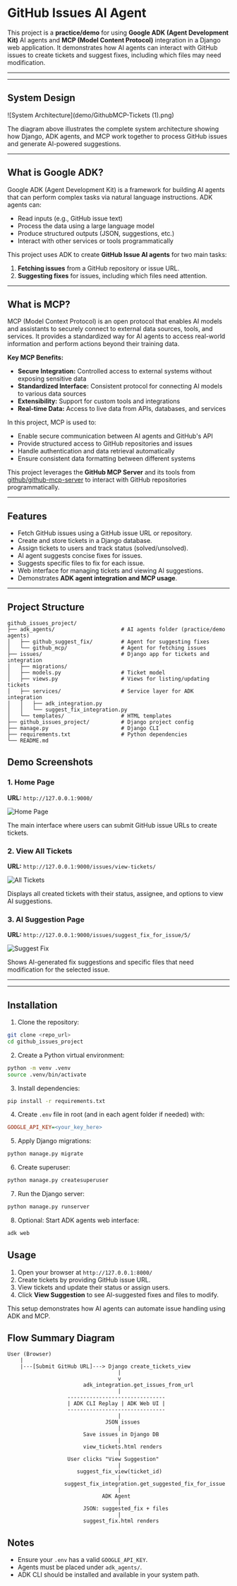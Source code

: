 # GitHub Issues AI Agent 

This project is a **practice/demo** for using **Google ADK (Agent Development Kit)** AI agents and **MCP (Model Content Protocol)** integration in a Django web application. It demonstrates how AI agents can interact with GitHub issues to create tickets and suggest fixes, including which files may need modification.

---

---

## System Design

![System Architecture](demo/GithubMCP-Tickets (1).png)

The diagram above illustrates the complete system architecture showing how Django, ADK agents, and MCP work together to process GitHub issues and generate AI-powered suggestions.

---



## What is Google ADK?

Google ADK (Agent Development Kit) is a framework for building AI agents that can perform complex tasks via natural language instructions. ADK agents can:
- Read inputs (e.g., GitHub issue text)
- Process the data using a large language model
- Produce structured outputs (JSON, suggestions, etc.)
- Interact with other services or tools programmatically

This project uses ADK to create **GitHub Issue AI agents** for two main tasks:
1. **Fetching issues** from a GitHub repository or issue URL.
2. **Suggesting fixes** for issues, including which files need attention.

---

## What is MCP?

MCP (Model Context Protocol) is an open protocol that enables AI models and assistants to securely connect to external data sources, tools, and services. It provides a standardized way for AI agents to access real-world information and perform actions beyond their training data.

**Key MCP Benefits:**
- **Secure Integration:** Controlled access to external systems without exposing sensitive data
- **Standardized Interface:** Consistent protocol for connecting AI models to various data sources
- **Extensibility:** Support for custom tools and integrations
- **Real-time Data:** Access to live data from APIs, databases, and services

In this project, MCP is used to:
- Enable secure communication between AI agents and GitHub's API
- Provide structured access to GitHub repositories and issues
- Handle authentication and data retrieval automatically
- Ensure consistent data formatting between different systems

This project leverages the **GitHub MCP Server** and its tools from [github/github-mcp-server](https://github.com/github/github-mcp-server) to interact with GitHub repositories programmatically.

---

## Features

- Fetch GitHub issues using a GitHub issue URL or repository.
- Create and store tickets in a Django database.
- Assign tickets to users and track status (solved/unsolved).
- AI agent suggests concise fixes for issues.
- Suggests specific files to fix for each issue.
- Web interface for managing tickets and viewing AI suggestions.
- Demonstrates **ADK agent integration and MCP usage**.

---

## Project Structure

```
github_issues_project/
├── adk_agents/                     # AI agents folder (practice/demo agents)
│   ├── github_suggest_fix/         # Agent for suggesting fixes
│   └── github_mcp/                 # Agent for fetching issues
├── issues/                         # Django app for tickets and integration
│   ├── migrations/
│   ├── models.py                   # Ticket model
│   ├── views.py                    # Views for listing/updating tickets
│   ├── services/                   # Service layer for ADK integration
│   │   ├── adk_integration.py
│   │   └── suggest_fix_integration.py
│   └── templates/                  # HTML templates
├── github_issues_project/          # Django project config
├── manage.py                       # Django CLI
├── requirements.txt                # Python dependencies
└── README.md
```
## Demo Screenshots

### 1. Home Page
**URL:** `http://127.0.0.1:9000/`

![Home Page](demo/create_ticket.png)

The main interface where users can submit GitHub issue URLs to create tickets.

### 2. View All Tickets
**URL:** `http://127.0.0.1:9000/issues/view-tickets/`

![All Tickets](demo/all_tickets.png)

Displays all created tickets with their status, assignee, and options to view AI suggestions.

### 3. AI Suggestion Page
**URL:** `http://127.0.0.1:9000/issues/suggest_fix_for_issue/5/`

![Suggest Fix](demo/suggest_fix.png)

Shows AI-generated fix suggestions and specific files that need modification for the selected issue.

---
---

## Installation

1. Clone the repository:
```bash
git clone <repo_url>
cd github_issues_project
```

2. Create a Python virtual environment:
```bash
python -m venv .venv
source .venv/bin/activate
```

3. Install dependencies:
```bash
pip install -r requirements.txt
```

4. Create `.env` file in root (and in each agent folder if needed) with:
```ini
GOOGLE_API_KEY=<your_key_here>
```

5. Apply Django migrations:
```bash
python manage.py migrate
```

6. Create superuser:
```bash
python manage.py createsuperuser
```

7. Run the Django server:
```bash
python manage.py runserver
```

8. Optional: Start ADK agents web interface:
```bash
adk web
```

## Usage

1. Open your browser at `http://127.0.0.1:8000/`
2. Create tickets by providing GitHub issue URL.
3. View tickets and update their status or assign users.
4. Click **View Suggestion** to see AI-suggested fixes and files to modify.

This setup demonstrates how AI agents can automate issue handling using ADK and MCP.

## Flow Summary Diagram 

```
User (Browser)
    |
    |---[Submit GitHub URL]---> Django create_tickets_view
                                   |
                                   v
                        adk_integration.get_issues_from_url
                                   |
                   -------------------------------
                   | ADK CLI Replay | ADK Web UI |
                   -------------------------------
                                   |
                               JSON issues
                                   |
                        Save issues in Django DB
                                   |
                        view_tickets.html renders
                                   |
                   User clicks "View Suggestion"
                                   |
                      suggest_fix_view(ticket_id)
                                   |
                  suggest_fix_integration.get_suggested_fix_for_issue
                                   |
                              ADK Agent
                                   |
                        JSON: suggested_fix + files
                                   |
                        suggest_fix.html renders
```

## Notes

- Ensure your `.env` has a valid `GOOGLE_API_KEY`.
- Agents must be placed under `adk_agents/`.
- ADK CLI should be installed and available in your system path.